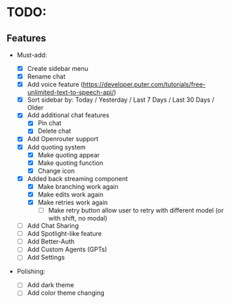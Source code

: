 # TODO:

## Features

- Must-add:

  - [x] Create sidebar menu
  - [x] Rename chat
  - [x] Add voice feature (https://developer.puter.com/tutorials/free-unlimited-text-to-speech-api/)
  - [x] Sort sidebar by: Today / Yesterday / Last 7 Days / Last 30 Days / Older
  - [x] Add additional chat features
    - [x] Pin chat
    - [x] Delete chat
  - [x] Add Openrouter support
  - [x] Add quoting system
    - [x] Make quoting appear
    - [x] Make quoting function
    - [x] Change icon
  - [x] Added back streaming component
    - [x] Make branching work again
    - [x] Make edits work again
    - [x] Make retries work again
      - [ ] Make retry button allow user to retry with different model (or with shift, no modal)
  - [ ] Add Chat Sharing
  - [ ] Add Spotlight-like feature
  - [ ] Add Better-Auth
  - [ ] Add Custom Agents (GPTs)
  - [ ] Add Settings

- Polishing:
  - [ ] Add dark theme
  - [ ] Add color theme changing
